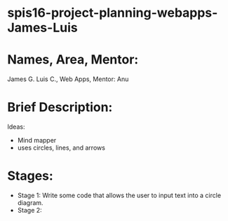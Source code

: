 # spis16-project-planning-webapps-James-Luis

# Names, Area, Mentor:

James G. Luis C., Web Apps, Mentor: Anu

# Brief Description:

Ideas:
* Mind mapper
* uses circles, lines, and arrows

# Stages:

* Stage 1: Write some code that allows the user to input text into a circle diagram.
* Stage 2: 
